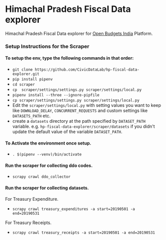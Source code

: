 # Himachal Pradesh Fiscal Data explorer
Himachal Pradesh Fiscal Data explorer for [Open Budgets India](https://openbudgetsindia.org/) Platform.

### Setup Instructions for the Scraper

#### To setup the env, type the following commands in that order:

- `git clone https://github.com/CivicDataLab/hp-fiscal-data-explorer.git`
- `pip install pipenv`
- `cd scraper`
- `cp  scraper/settings/settings.py scraper/settings/local.py`
- `pipenv install --three --ignore-pipfile`
- `cp scraper/settings/settings.py scraper/settings/local.py`
- Edit the `scraper/settings/local.py` with setting values you want to keep like `DOWNLOAD_DELAY`, `CONCURRENT_REQUESTS` and custom settings like `DATASETS_PATH` etc.
- create a `datasets` directory at the path specified by `DATASET_PATH` variable. e.g. `hp-fiscal-data-explorer/scraper/datasets` if you didn't update the default value of the variable `DATASET_PATH`.

#### To Activate the environment once setup.

- `. $(pipenv --venv)/bin/activate`

#### Run the scraper for collecting ddo codes.
- `scrapy crawl ddo_collector`

#### Run the scraper for collecting datasets.
For Treasury Expenditure.
- `scrapy crawl treasury_expenditures -a start=20190501 -a end=20190531`

For Treasury Receipts.
- `scrapy crawl treasury_receipts -a start=20190501 -a end=20190531`

